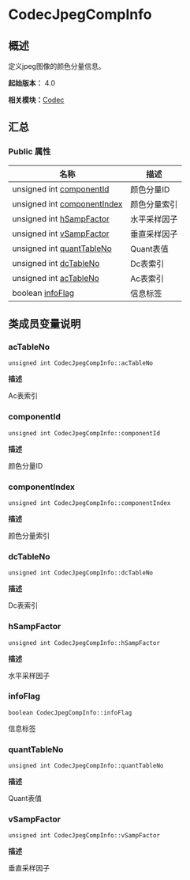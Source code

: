 # CodecJpegCompInfo


## 概述

定义jpeg图像的颜色分量信息。

**起始版本：** 4.0

**相关模块：**[Codec](_codec_v20.md)


## 汇总


### Public 属性

| 名称 | 描述 | 
| -------- | -------- |
| unsigned int [componentId](#componentid) | 颜色分量ID | 
| unsigned int [componentIndex](#componentindex) | 颜色分量索引 | 
| unsigned int [hSampFactor](#hsampfactor) | 水平采样因子 | 
| unsigned int [vSampFactor](#vsampfactor) | 垂直采样因子 | 
| unsigned int [quantTableNo](#quanttableno) | Quant表值 | 
| unsigned int [dcTableNo](#dctableno) | Dc表索引 | 
| unsigned int [acTableNo](#actableno) | Ac表索引 | 
| boolean [infoFlag](#infoflag) | 信息标签 | 


## 类成员变量说明


### acTableNo

```
unsigned int CodecJpegCompInfo::acTableNo
```

**描述**

Ac表索引


### componentId

```
unsigned int CodecJpegCompInfo::componentId
```

**描述**

颜色分量ID


### componentIndex

```
unsigned int CodecJpegCompInfo::componentIndex
```

**描述**

颜色分量索引


### dcTableNo

```
unsigned int CodecJpegCompInfo::dcTableNo
```

**描述**

Dc表索引


### hSampFactor

```
unsigned int CodecJpegCompInfo::hSampFactor
```

**描述**

水平采样因子


### infoFlag

```
boolean CodecJpegCompInfo::infoFlag
```

信息标签


### quantTableNo

```
unsigned int CodecJpegCompInfo::quantTableNo
```

**描述**

Quant表值


### vSampFactor

```
unsigned int CodecJpegCompInfo::vSampFactor
```

**描述**

垂直采样因子
